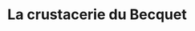 ---
title: "La crustacerie du Becquet"
url: /cherbourg-en-cotentint/la-crustacerie-du-becquet/
shop: Fisch
---